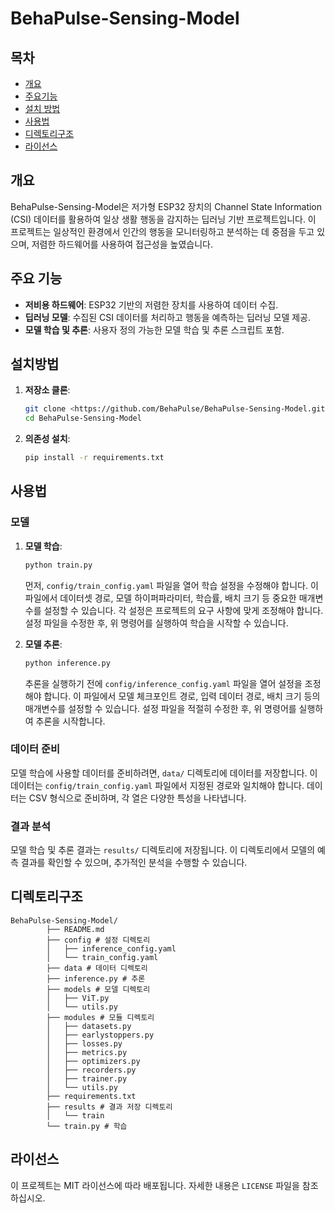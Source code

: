 # BehaPulse-Sensing-Model

## 목차
- [개요](#개요)
- [주요기능](#주요기능)
- [설치 방법](#설치방법)
- [사용법](#사용법)
- [디렉토리구조](#디렉토리구조)
- [라이선스](라이선스)

## 개요

BehaPulse-Sensing-Model은 저가형 ESP32 장치의 Channel State Information (CSI) 데이터를 활용하여 일상 생활 행동을 감지하는 딥러닝 기반 프로젝트입니다. 이 프로젝트는 일상적인 환경에서 인간의 행동을 모니터링하고 분석하는 데 중점을 두고 있으며, 저렴한 하드웨어를 사용하여 접근성을 높였습니다.

## 주요 기능

- **저비용 하드웨어**: ESP32 기반의 저렴한 장치를 사용하여 데이터 수집.
- **딥러닝 모델**: 수집된 CSI 데이터를 처리하고 행동을 예측하는 딥러닝 모델 제공.
- **모델 학습 및 추론**: 사용자 정의 가능한 모델 학습 및 추론 스크립트 포함.

## 설치방법

1. **저장소 클론**:
    
    ```bash
    git clone <https://github.com/BehaPulse/BehaPulse-Sensing-Model.git>
    cd BehaPulse-Sensing-Model
    ```
    
2. **의존성 설치**:
    
    ```bash
    pip install -r requirements.txt
    ```

## 사용법
### 모델
1. **모델 학습**:
    
    ```bash
    python train.py
    ```
    
    먼저, `config/train_config.yaml` 파일을 열어 학습 설정을 수정해야 합니다. 이 파일에서 데이터셋 경로, 모델 하이퍼파라미터, 학습률, 배치 크기 등 중요한 매개변수를 설정할 수 있습니다. 각 설정은 프로젝트의 요구 사항에 맞게 조정해야 합니다. 설정 파일을 수정한 후, 위 명령어를 실행하여 학습을 시작할 수 있습니다.
    
2. **모델 추론**:
    
    ```bash
    python inference.py
    ```
    
    추론을 실행하기 전에 `config/inference_config.yaml` 파일을 열어 설정을 조정해야 합니다. 이 파일에서 모델 체크포인트 경로, 입력 데이터 경로, 배치 크기 등의 매개변수를 설정할 수 있습니다. 설정 파일을 적절히 수정한 후, 위 명령어를 실행하여 추론을 시작합니다.

### 데이터 준비

모델 학습에 사용할 데이터를 준비하려면, `data/` 디렉토리에 데이터를 저장합니다. 이 데이터는 `config/train_config.yaml` 파일에서 지정된 경로와 일치해야 합니다. 데이터는 CSV 형식으로 준비하며, 각 열은 다양한 특성을 나타냅니다.

### 결과 분석

모델 학습 및 추론 결과는 `results/` 디렉토리에 저장됩니다. 이 디렉토리에서 모델의 예측 결과를 확인할 수 있으며, 추가적인 분석을 수행할 수 있습니다.

## 디렉토리구조

```
BehaPulse-Sensing-Model/
        ├── README.md
        ├── config # 설정 디렉토리
        │   ├── inference_config.yaml
        │   └── train_config.yaml
        ├── data # 데이터 디렉토리
        ├── inference.py # 추론
        ├── models # 모델 디렉토리
        │   ├── ViT.py
        │   └── utils.py
        ├── modules # 모듈 디렉토리
        │   ├── datasets.py
        │   ├── earlystoppers.py
        │   ├── losses.py
        │   ├── metrics.py
        │   ├── optimizers.py
        │   ├── recorders.py
        │   ├── trainer.py
        │   └── utils.py
        ├── requirements.txt
        ├── results # 결과 저장 디렉토리
        │   └── train
        └── train.py # 학습
```
## 라이선스

이 프로젝트는 MIT 라이선스에 따라 배포됩니다. 자세한 내용은 `LICENSE` 파일을 참조하십시오.

